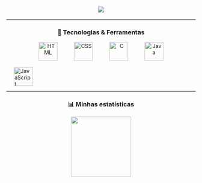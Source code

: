 <h1 align="center">
  <img 
    src="https://readme-typing-svg.herokuapp.com?font=Fira+Code&size=28&pause=1000&color=8A2BE2&center=true&vCenter=true&width=500&lines=👩🏻‍💻+Geovana+Blasius;Bem-vindo(a)+ao+meu+GitHub!;Welcome+to+my+GitHub!" 
  />
</h1>

---

<h3 align="center">🚀 Tecnologias & Ferramentas</h3>
<p align="center">
  <img 
    src="https://cdn.jsdelivr.net/gh/devicons/devicon/icons/html5/html5-original.svg" 
    title="HTML" 
    width="50px" 
    style="margin: 0 20px;" 
  />
  <img 
    src="https://cdn.jsdelivr.net/gh/devicons/devicon/icons/css3/css3-original.svg" 
    title="CSS" 
    width="50px" 
    style="margin: 0 20px;" 
  />
  <img 
    src="https://cdn.jsdelivr.net/gh/devicons/devicon/icons/c/c-original.svg" 
    title="C" 
    width="50px" 
    style="margin: 0 20px;" 
  />
  <img 
    src="https://cdn.jsdelivr.net/gh/devicons/devicon/icons/java/java-original.svg" 
    title="Java" 
    width="50px" 
    style="margin: 0 20px;" 
  />
</p>
<img 
   src="https://cdn.jsdelivr.net/gh/devicons/devicon/icons/javascript/javascript-original.svg" 
    title="JavaScript" 
    width="50px" 
    style="margin: 0 20px;" 
  />

---

<h3 align="center">📊 Minhas estatísticas</h3>
<p align="center">
  <img 
    height="160" 
    src="https://github-readme-stats.vercel.app/api/top-langs/?username=GeovanaBlasius&theme=tokyonight&layout=compact&custom_title=Linguagens&langs_count=9" 
  />
</p>
